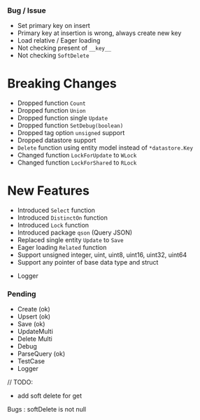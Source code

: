### Bug / Issue

* Set primary key on insert
* Primary key at insertion is wrong, always create new key
* Load relative / Eager loading
* Not checking present of `__key__`
* Not checking `SoftDelete`

# Breaking Changes

* Dropped function `Count`
* Dropped function `Union`
* Dropped function single `Update`
* Dropped function `SetDebug(boolean)`
* Dropped tag option `unsigned` support
* Dropped datastore support
* `Delete` function using entity model instead of `*datastore.Key`
* Changed function `LockForUpdate` to `WLock`
* Changed function `LockForShared` to `RLock`

# New Features

* Introduced `Select` function
* Introduced `DistinctOn` function
* Introduced `Lock` function
* Introduced package `qson` (Query JSON)
* Replaced single entity `Update` to `Save`
* Eager loading `Related` function
* Support unsigned integer, uint, uint8, uint16, uint32, uint64
* Support any pointer of base data type and struct

- Logger

### Pending

* Create (ok)
* Upsert (ok)
* Save (ok)
* UpdateMulti
* Delete Multi
* Debug
* ParseQuery (ok)
* TestCase
* Logger

// TODO:

* add soft delete for get

Bugs :
softDelete is not null
